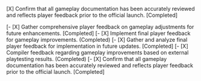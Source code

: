 [X] Confirm that all gameplay documentation has been accurately reviewed and reflects player feedback prior to the official launch. [Completed]

[- [X] Gather comprehensive player feedback on gameplay adjustments for future enhancements. [Completed]
[- [X] Implement final player feedback for gameplay improvements. (Completed)
[- [X] Gather and analyze final player feedback for implementation in future updates. [Completed]
[- [X] Compiler feedback regarding gameplay improvements based on external playtesting results. (Completed)
[- [X] Confirm that all gameplay documentation has been accurately reviewed and reflects player feedback prior to the official launch. [Completed]